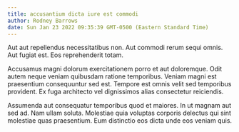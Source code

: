```yaml
---
title: accusantium dicta iure est commodi
author: Rodney Barrows
date: Sun Jan 23 2022 09:35:39 GMT-0500 (Eastern Standard Time)
---
```

Aut aut repellendus necessitatibus non. Aut commodi rerum sequi omnis. Aut fugiat est. Eos reprehenderit totam.

 Accusamus magni dolorum exercitationem porro et aut doloremque. Odit autem neque veniam quibusdam ratione temporibus. Veniam magni est praesentium consequuntur sed est. Tempore est omnis velit sed temporibus provident. Ex fuga architecto vel dignissimos alias consectetur reiciendis.

 Assumenda aut consequatur temporibus quod et maiores. In ut magnam aut sed ad. Nam ullam soluta. Molestiae quia voluptas corporis delectus qui sint molestiae quas praesentium. Eum distinctio eos dicta unde eos veniam quis.